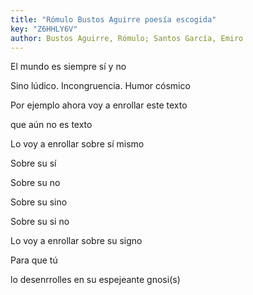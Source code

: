 ```yaml
---
title: "Rómulo Bustos Aguirre poesía escogida"
key: "Z6HHLY6V"
author: Bustos Aguirre, Rómulo; Santos García, Emiro
---
```

<div data-schema-version="8"><p>El mundo es siempre sí y no</p> <p>Sino lúdico. Incongruencia. Humor cósmico</p> <p> Por ejemplo ahora voy a enrollar este texto</p> <p>que aún no es texto</p> <p>Lo voy a enrollar sobre sí mismo</p> <p>Sobre su sí</p> <p>Sobre su no </p> <p>Sobre su sino</p> <p>Sobre su si no</p> <p>Lo voy a enrollar sobre su signo</p> <p>Para que tú</p> <p>lo desenrrolles en su espejeante gnosi(s)</p> </div>